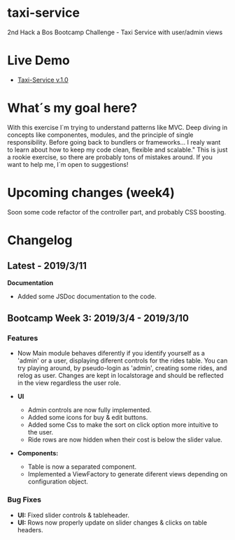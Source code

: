 # taxi-service

2nd Hack a Bos Bootcamp Challenge - Taxi Service with user/admin views

# Live Demo

- [Taxi-Service v.1.0](https://feraiwa.github.io/taxi-service/)

# What´s my goal here?

With this exercise I`m trying to understand patterns like MVC. Deep diving in concepts like componentes, modules, and the principle of single responsibility. Before going back to bundlers or frameworks... I realy want to learn about how to keep my code clean, flexible and scalable."
This is just a rookie exercise, so there are probably tons of mistakes around.
If you want to help me, I´m open to suggestions!

# Upcoming changes (week4)

Soon some code refactor of the controller part, and probably CSS boosting.

# Changelog

## Latest - 2019/3/11

**Documentation**

- Added some JSDoc documentation to the code.

## Bootcamp Week 3: 2019/3/4 - 2019/3/10

### Features

- Now Main module behaves diferently if you identify yourself as a 'admin' or a user,
  displaying diferent controls for the rides table.
  You can try playing around, by pseudo-login as 'admin', creating some rides, and relog as
  user. Changes are kept in localstorage and should be reflected in the view regardless the user role.

- **UI**

  - Admin controls are now fully implemented.
  - Added some icons for buy & edit buttons.
  - Added some Css to make the sort on click option more intuitive to the user.
  - Ride rows are now hidden when their cost is below the slider value.

- **Components:**
  - Table is now a separated component.
  - Implemented a ViewFactory to generate diferent views depending on configuration object.

### Bug Fixes

- **UI:** Fixed slider controls & tableheader.
- **UI:** Rows now properly update on slider changes & clicks on table headers.
